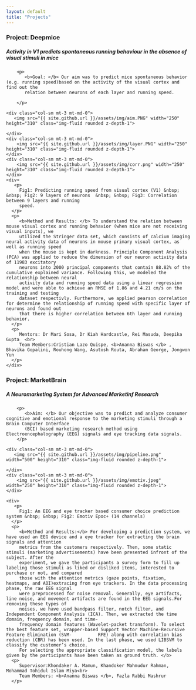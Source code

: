 ```yaml
---
layout: default
title: "Projects"
---
```


<div class="row gx-5 mb-5">
   
   <h3 class="fw-bold border-bottom pb-3 mb-5">Project: Deepmice</h3>
           <h5> Activity in V1 predicts spontaneous running behaviour in the absence of visual stimuli in mice </h5>
   
        <p>  
           <b>Goal: </b> Our aim was to predict mice spontaneous behavior (e.g. running speed)based on the activity of the visual cortex and find out the
           relation between neurons of each layer and running speed.
           
        </p>   
   
    <div class="col-sm mt-3 mt-md-0">
       <img src="{{ site.github.url }}/assets/img/aim.PNG" width="250" height="310" class="img-fluid rounded z-depth-1">
     
    </div>
    <div class="col-sm mt-3 mt-md-0">
        <img src="{{ site.github.url }}/assets/img/layer.PNG" width="250" height="310" class="img-fluid rounded z-depth-1"> 
    </div>
    <div class="col-sm mt-3 mt-md-0">
        <img src="{{ site.github.url }}/assets/img/corr.png" width="250" height="310" class="img-fluid rounded z-depth-1">
    </div>
    <div>
       <p>
         Fig1: Predicting running speed from visual cortex (V1) &nbsp; &nbsp; Fig2: 9 layers of neurons  &nbsp; &nbsp; Fig3: Correlation between 9 layers and running
         speed.
      </p>  
      <p>
         <b>Method and Results: </b> To understand the relation between mouse visual cortex and running behavior (when mice are not receiving visual inputs), we 
         utilized the Stringer data set, which consists of calcium imaging neural activity data of neurons in mouse primary visual cortex, as well as running speed
         when the mouse is kept in darkness. Principle Component Analysis (PCA) was applied to reduce the dimension of our neuron activity data of 11983 excitatory
         neurons into 2000 principal components that contain 88.82% of the cumulative explained variance. Following this, we modeled the relationship between neural 
         activity data and running speed data using a linear regression model and were able to achieve an RMSE of 1.86 and 4.21 cm/s on the training and testing 
         dataset respectivly. Furthermore, we applied pearson correlation for determine the relationship of running speed with specific layer of neurons and found out
         that there is higher correlation between 6th layer and running behavior. 
      </p>
      <p>
         Mentors: Dr Mari Sosa, Dr Kiah Hardcastle, Rei Masuda, Deepika Gupta  <br>
         Team Members:Cristian Lazo Quispe, <b>Ananna Biswas </b> , Bhavika Gopalini, Rouhong Wang, Asutosh Routa, Abraham George, Jongwon Yun
      </p> 
    </div>
   
</div>



<div class="row row justify-content-sm-center">
   
   <h3 class="fw-bold border-bottom pb-3 mb-5">Project: MarketBrain</h3>
           <h5> A Neuromarketing System for Advanced Marketinf Research </h5>
   
        <p>  
           <b>Aim: </b> Our objective was to predict and analyze consumer cognitive and emotional response to the marketing stimuli through a Brain Computer Interface 
           (BCI) based marketing research method using Electroencephalography (EEG) signals and eye tracking data signals. 
        </p>   
   
    <div class="col-sm mt-3 mt-md-0">
       <img src="{{ site.github.url }}/assets/img/pipeline.png" width="500" height="310" class="img-fluid rounded z-depth-1">
     
    </div>
    <div class="col-sm mt-3 mt-md-0">
        <img src="{{ site.github.url }}/assets/img/emotiv.jpeg" width="250" height="310" class="img-fluid rounded z-depth-1"> 
    </div>
    
    <div>
       <p>
         Fig1: An EEG and eye tracker based consumer choice prediction system &nbsp; &nbsp; Fig2: Emotiv Epoc+ (14 channels)
      </p>  
      <p>
         <b>Method and Results:</b> For developing a prediction system, we have used an EEG device and a eye tracker for extracting the brain signals and attention
         metrics from the customers respectively. Then, some static stimuli (marketing advertisements) have been presented infront of the subject. After the 
         experiment, we gave the participants a survey form to fill up labeling those stimuli as liked or disliked items, interested to purchase or not, and compared
         those with the attention metrics (gaze points, fixation, heatmaps, and AOI)extracing from eye trackers. In the data processing phase, the raw EEG signal
         were preprocessed for noise removal. Generally, eye artifacts, line noise, and movement artifacts are found in the EEG signals.For removing these types of
         noises, we have used bandpass filter, notch filter, and Independent Component Analysis (ICA). Then, we extracted the time domain, frequency domain, and time- 
         frequency domain features (Wavelet-packet transform). To select the best feature set, wrapper-based Support Vector Machine-Recursive Feature Elimination (SVM-          RFE) along with correlation bias reduction (CBR) has been used. In the last phase, we used LIBSVM to classify the customer’s choice.
         For selecting the appropriate classification model, the labels given by the participants have been taken as ground truth. </b> 
      <p>
         Supervisor:Khondaker A. Mamun, Khandoker Mahmudur Rahman, Mohammad Tohidul Islam Miya<br>
         Team Members: <b>Ananna Biswas </b>, Fazla Rabbi Mashrur
      </p> 
    

